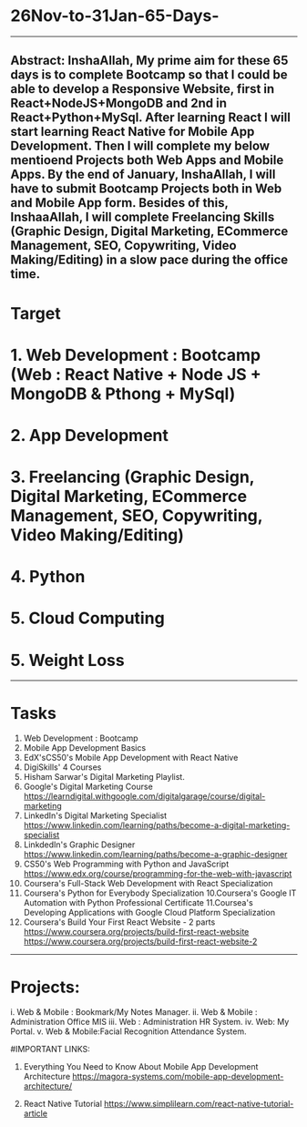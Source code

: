 # 26Nov-to-31Jan-65-Days-
------------------------------
Abstract: 
InshaAllah, My prime aim for these 65 days is to complete Bootcamp so that I could be able to develop a Responsive Website, first in React+NodeJS+MongoDB and 2nd in React+Python+MySql. After learning React I will start learning React Native for Mobile App Development. Then I will complete my below mentioend Projects both Web Apps and Mobile Apps. By the end of January, InshaAllah, I will have to submit Bootcamp Projects both in Web and Mobile App form.  Besides of this, InshaaAllah, I will complete Freelancing Skills (Graphic Design, Digital Marketing, ECommerce Management, SEO, Copywriting, Video Making/Editing) in a slow pace during the office time. 
-------------------------------
# Target
# 1. Web Development : Bootcamp (Web : React Native + Node JS + MongoDB & Pthong + MySql)
# 2. App Development
# 3. Freelancing (Graphic Design, Digital Marketing, ECommerce Management, SEO, Copywriting, Video Making/Editing)
# 4. Python
# 5. Cloud Computing
# 5. Weight Loss

-------------------------------------------------------------------------------
# Tasks
1. Web Development : Bootcamp
2. Mobile App Development Basics
3. EdX'sCS50's Mobile App Development with React Native
2. DigiSkills' 4 Courses
3. Hisham Sarwar's Digital Marketing Playlist.
4. Google's Digital Marketing Course 
https://learndigital.withgoogle.com/digitalgarage/course/digital-marketing
5. LinkedIn's Digital Marketing Specialist 
https://www.linkedin.com/learning/paths/become-a-digital-marketing-specialist
6. LinkdedIn's Graphic Designer
https://www.linkedin.com/learning/paths/become-a-graphic-designer
7. CS50's Web Programming with Python and JavaScript
https://www.edx.org/course/programming-for-the-web-with-javascript
8. Coursera's Full-Stack Web Development with React Specialization
9. Coursera's Python for Everybody Specialization
10.Coursera's Google IT Automation with Python Professional Certificate
11.Coursea's Developing Applications with Google Cloud Platform Specialization
12. Coursera's Build Your First React Website - 2 parts
https://www.coursera.org/projects/build-first-react-website
https://www.coursera.org/projects/build-first-react-website-2

---------------------------------------------------------------------
# Projects: 
i.   Web & Mobile : Bookmark/My Notes Manager.
ii.  Web & Mobile : Administration Office MIS
iii. Web : Administration HR System.
iv.  Web: My Portal.
v.   Web & Mobile:Facial Recognition Attendance System.

#IMPORTANT LINKS: 

1. Everything You Need to Know About Mobile App Development Architecture
https://magora-systems.com/mobile-app-development-architecture/

2. React Native Tutorial
https://www.simplilearn.com/react-native-tutorial-article

